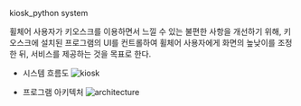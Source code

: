 kiosk_python system

휠체어 사용자가 키오스크를 이용하면서 느낄 수 있는 불편한 사항을 개선하기 위해, 키오스크에 설치된 프로그램의 UI를 컨트롤하여 휠체어 사용자에게 화면의 높낮이를 조정한 뒤, 서비스를 제공하는 것을 목표로 한다.



* 시스템 흐름도
![kiosk](https://user-images.githubusercontent.com/54919484/157667868-5303a9e3-ea12-4f82-8bc3-4ce2f94dd926.png)



* 프로그램 아키텍처
![architecture](https://user-images.githubusercontent.com/54919484/157037388-717e86e3-b2d9-48ac-8efc-054b32eb2f69.PNG)

